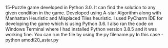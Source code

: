 15-Puzzle game developed in Python 3.0. It can find the solution to any given condition in the game. Developed using A-star Algorithm along with Manhattan Heuristic and Misplaced Tiles heuristic.
I used PyCharm IDE for developing the game which is using Python 3.6.
I also ran the code on Windows Terminal where I had installed Python version 3.8.5 and it was working fine. You can run the file by using the py filename.py	In this case - python amodi20_astar.py
